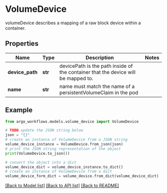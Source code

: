 # VolumeDevice

volumeDevice describes a mapping of a raw block device within a container.

## Properties

Name | Type | Description | Notes
------------ | ------------- | ------------- | -------------
**device_path** | **str** | devicePath is the path inside of the container that the device will be mapped to. | 
**name** | **str** | name must match the name of a persistentVolumeClaim in the pod | 

## Example

```python
from argo_workflows.models.volume_device import VolumeDevice

# TODO update the JSON string below
json = "{}"
# create an instance of VolumeDevice from a JSON string
volume_device_instance = VolumeDevice.from_json(json)
# print the JSON string representation of the object
print(VolumeDevice.to_json())

# convert the object into a dict
volume_device_dict = volume_device_instance.to_dict()
# create an instance of VolumeDevice from a dict
volume_device_form_dict = volume_device.from_dict(volume_device_dict)
```
[[Back to Model list]](../README.md#documentation-for-models) [[Back to API list]](../README.md#documentation-for-api-endpoints) [[Back to README]](../README.md)


